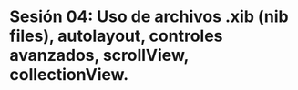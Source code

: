 
# Sesión 04: **Uso de archivos .xib (nib files), autolayout, controles avanzados, scrollView, collectionView.**



